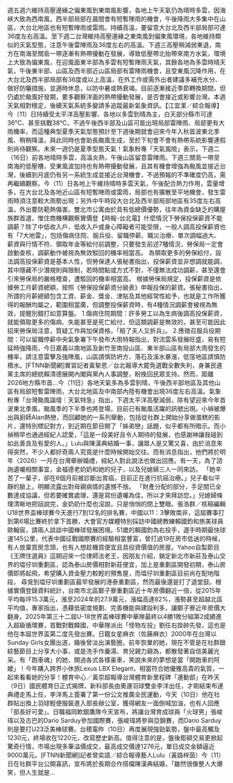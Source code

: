 週五週六維持高壓邊緣之偏東風到東南風影響，各地上午天氣仍為晴時多雲，因海峽大致為西南風，西半部局部在晨間會有短暫陣雨的機會，午後降雨大多集中在山區，大台北地區也有短暫陣雨或雷雨。持續高溫，要留意大台北及西半部局部可達36度左右高溫。至下週二台灣維持高壓邊緣之東南風到偏東風環境，各地維持類似的天氣型態，注意午後雷陣雨及36度左右的高溫。下週三高壓稍減弱東退，南方在南海至關島一帶逐漸有熱帶擾動在發展，導致低壓帶北抬帶來南方水氣，環境上大致為偏東風，在迎風面東半部為多雲有短暫陣雨天氣，其餘各地為多雲時晴天氣，午後東半部、山區及西半部近山區局部有雷陣雨機會，且受東風沉降作用，在大台北及西半部局部有36度或以上高溫，在外工作或需外出者建議多補充水分、做好防曬措施，並適時休息，以防中暑或熱衰竭。目前逐漸接近季節轉換期間，但仍處於颱風好發期，要多觀察洋面的熱帶擾動發展，是否會接近或影響台灣。本週天氣相對穩定，後續天氣系統多變請多追蹤最新氣象資訊。【江宜潔／綜合報導】今（11）日持續受太平洋高壓影響、各地以多雲到晴為主，白天部分縣市可達36℃、甚至挑戰38℃，不過午後西半部及山區可能出現局部雷陣雨、局部更有大雨機率，而這種典型夏季天氣型態預計至下週後期就會迎來今年入秋首波東北季風、稍稍降溫，與此同時也會助長颱風生成，至於下旬會不會有熱帶系統影響連假則尚待觀察。未來一週仍是夏季型態天氣！氣象粉專「天氣風險」表示，下週二（16日）前各地晴時多雲，高溫炎熱，午後山區留意雷陣雨。下週三關島一帶至南海的低壓槽，受東風波加持也有熱帶擾動發展，且其有機會增強為颱風並接近台灣，後續到月底仍有另一系統生成並接近台灣機會，不過預報的不準確度仍高，需再繼續觀察。今（11）日各地上午維持晴時多雲天氣，午後配合熱力作用，雲量增多，在大台北及各地近山區有短暫陣雨或雷雨，局部也有擴散至平地機會，發生雷雨時須注意較大雨勢出現；另外中午時段大台北及西半部局部地區有35度左右高溫，外出要防範熱傷害。雙北市公寓由於具有低總價優勢，往年為資金缺乏的購屋族群首選，惟住商機構觀察實價登【時報-台北電】什麼情況下勞保投保薪資不能調薪？除了中低收入戶、低收入戶或身心障礙者可能受限，一般人調高投保薪資也有「7大地雷」，包括傷病住院、服兵役、留職停薪、職災治療、單次調幅過大、薪資與行情不符、領取年金等給付前調整，只要發生前述7種情況，勞保局一定會啟動查核，調薪動作被視為無效駁回的機率相當高。 為領取更多的勞保給付，設法調高投保薪資是基本人性，但勞保達人張秘書指出，投保薪資並非想調就能調，其中隱藏不少潛規則與限制，若時間點或方式不對，不僅無法成功調薪，甚至還會引來勞保局的嚴格稽查，遭駁回的機率相當高。 根據勞保局規定，投保薪資是依據勞工月薪資總額，按照《勞保投保薪資分級表》申報投保的薪資。張秘書指出，所謂的月薪總額包含工資、薪金、獎金、津貼及其他經常性給予，也就是工作所獲得的報酬均屬之，範圍相當廣，但調整投保薪資時，有4種情況調薪會被視為無效，提醒別錯打如意算盤。 1.傷病住院期間：許多勞工以為生病後調高投保薪資，就能領取更多的傷病、失能甚至是死亡給付，但這類調薪是無效的，甚至可能因此招來勞保局注意，質疑工作與加保資格，「賠了夫人又折兵」。 2.應徵召服兵役期間：可以留職停薪中央氣象署下午發布大雨特報指出，對流雲系發展旺盛，易有短延時強降雨，今日嘉義以南地區及新竹至南投山區、東半部山區有局部大雨發生的機率，請注意雷擊及強陣風，山區請慎防坍方、落石及溪水暴漲，低窪地區請慎防積水。[FTNN新聞網]實習記者黃摯恩／台北報導大罷免選戰全數失利，身兼民進黨主席的總統賴清德展開內閣與黨內人事調整，盼挽回民眾支持。然而，距離2026地方縣市首...今（11日）各地天氣多為多雲到晴，午後西半部地區及其他山區有局部短暫雷陣雨，大台北地區及中南部內陸有機會出現36度左右高溫。氣象粉專「台灣颱風論壇｜天氣特急」指出，下週太平洋高壓減弱，除有望迎來今年首波東北季風，颱風季的下半季也將登場，目前已有颱風活躍的訊號出現。小禎被爆出與廚師Alan熱戀，而回顧她的一系列舉動，包括從社群上開始分享做蛋糕的影片，還特別標記對方，到近期在節目開了「姊弟戀」話題，似乎都有所暗示。而小禎稍早也通過經紀人認愛，「這是一段美好且令人期待的發展，也感謝神讓我碰到如此善良及有愛的人。」Lulu與陳漢典結婚一事，讓眾人是又驚又喜，由於消息來得突然，不少人都好奇兩人究竟是什麼時候開始交往。而有消息指出，他們將於明年（2026）一月在台灣舉辦婚禮，經紀人對此說法也做出回應。有一天，為了諮詢遺囑相關事宜，金福德老奶奶和她的兒子，以及兒媳婦三人一同來訪。
「她辛苦了一輩子，卻在6個月前被診斷出胃癌，目前正在進行抗癌治療。」兒子看似平靜的臉上，明顯流露出對母親病情的遺憾不捨。
「財產分配的部分，手足間已全數達成協議，但若要確實處理，還是寫份遺囑為佳，所以才來拜訪您。」兒媳婦條理清晰地把話說完，金奶奶什麼也沒說，只是悄悄的閉上雙眼。張浩群／核稿編輯U18世界盃棒球賽今天進行7到12名的排名賽，中國以11：3擊敗南非，這屆賽事打到第6場比賽終於拿下首勝，大會官方媒體特別採訪中國總教練賴國鈞和旅美球員歐翰宸，請兩人談談中國棒球發展困境。51歲的賴國鈞為右投手，選手時期最快球速145公里，代表中國征戰國際賽的經驗相當豐富，曾打過19在房市低迷的時候，有人放棄買房念頭，也有人想趁機買便宜且具投資價值的房屋。Yahoo自製節目《王牌住選員》這期迎來一位律師法老王，因朋友介紹，鎖定新北市新莊及泰山交界的塭仔圳重劃區，認為泰山房價相對新莊便宜，加上是重劃區開發初期，泰山房價即將起飛，希望購入資金壓力較輕的預售屋，而塭仔圳重劃區目前尚在配地階段， 尋覓到塭仔圳重劃區最早發展的港泰重劃區，然而最後還是打了退堂鼓。根據實價登錄資料統計，台南市北區鄭子寮重劃區近十年房價翻近一倍，從2015年平均每坪15.3萬元，漲至2024年的27.9萬元，漲幅高達82%，漲勢甚至超越北區平均值，專家指出，憑藉低密度規劃、完善機能與建設利多，讓鄭子寮近年房價大翻身。2025年第三十二屆U-18世界盃棒球賽中華隊最終以4勝1敗分組第2成績進入超級循環賽，首戰對戰韓國，中華隊派出「怪物左投」劉任右掛帥先發，這也是他在本屆世界盃第二度先發出賽。日籍女星麻衣（佐藤麻衣）2000年在台灣以Sunday Girls女團出道，婚後曾淡出演藝圈，前年恢單的她，現在不管是在社群跟綜藝節目上分享大小事，或是洗手作羹湯、育兒親力親為，都散發著自信美麗光采。有「跑車魂」的她，開過各式各樣豪車，笑說未來的夢想是當「開跑車的阿嬤」！今年購入跨界小休旅Lexus LBX Elegant，相當符合她優雅高貴的氣質，一起來看看她的分享！體育中心／黃崇超報導台灣體育新里程碑「運動部」在昨天（9日）國民體育日正式揭牌，新科部長由奧運羽球雙金李洋出任，才剛結束布達典禮走馬上任，李洋馬上簽署了第一份公文推廣全民運動，今天（10日）他在社群貼出換上羽球輕便服裝進入部長辦公室，獲得網友一面倒喊加油，也有人回應「部長好可愛」。日職福岡軟銀鷹隊今天宣布，將讓台灣育成球員「火球男」張峻瑋以及古巴的Dario Sarduy參加國際賽，張峻瑋將參與亞錦賽，而Dario Sarduy則是要打U23泛美棒球賽。台積電昨（10日）再度展現強勁氣勢，盤中最高觸及1230元，終場收在1220元，改寫歷史新高。值得注意的是，盤後鉅額交易更掀起驚奇行情，市場出現多筆溢價成交，最高成交價達1276元，單日成交金額逼近9000萬元。[FTNN新聞網]記者曾奕語／綜合報導藝人Lulu（黃路梓茵）今（11）日在社群平台公開喜訊，宣布將於長期合作搭檔陳漢典結婚，「雖然很像整人大爆笑，但人生就是...